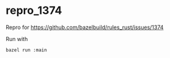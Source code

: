 # repro_1374
Repro for https://github.com/bazelbuild/rules_rust/issues/1374

Run with

```python
bazel run :main
```
